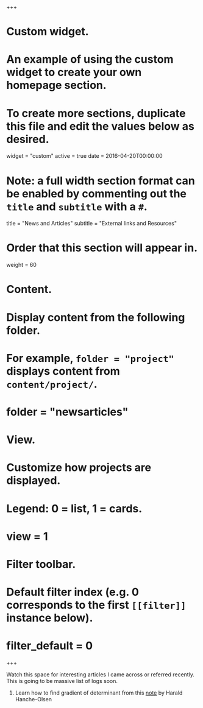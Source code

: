 +++
# Custom widget.
# An example of using the custom widget to create your own homepage section.
# To create more sections, duplicate this file and edit the values below as desired.
widget = "custom"
active = true
date = 2016-04-20T00:00:00

# Note: a full width section format can be enabled by commenting out the `title` and `subtitle` with a `#`.
title = "News and Articles"
subtitle = "External links and Resources"

# Order that this section will appear in.
weight = 60

# Content.
# Display content from the following folder.
# For example, `folder = "project"` displays content from `content/project/`.
# folder = "newsarticles"

# View.
# Customize how projects are displayed.
# Legend: 0 = list, 1 = cards.
# view = 1

# Filter toolbar.

# Default filter index (e.g. 0 corresponds to the first `[[filter]]` instance below).
# filter_default = 0
+++

Watch this space for interesting articles I came across or referred recently. This is going to be massive list of logs soon.

1. Learn how to find gradient of determinant from this [note](https://folk.ntnu.no/hanche/notes/diffdet/diffdet.pdf) by Harald Hanche-Olsen
